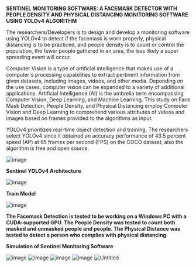  **SENTINEL MONITORING SOFTWARE: A FACEMASK DETECTOR WITH PEOPLE DENSITY AND PHYSICAL DISTANCING MONITORING SOFTWARE USING YOLOv4 ALGORITHM**

The researchers/Developers is to design and develop a monitoring software using YOLOv4 to detect if the facemask is worn properly, physical distancing is to be practiced, and people density is to count or control the population, the fewer people gathered in an area, the less likely a super spreading event will occur.


Computer Vision is a type of artificial intelligence that makes use of a computer's processing capabilities to extract pertinent information from given datasets, including images, videos, and other media. Depending on the use cases, computer vision can be expanded to a variety of additional applications. Artificial Intelligence (AI) is the umbrella term encompassing Computer Vision, Deep Learning, and Machine Learning. This study on Face Mask Detection, People Density, and Physical Distancing employ Computer Vision and Deep Learning to comprehend various attributes of videos and images based on frames provided to the algorithms as input.

YOLOv4 prioritizes real-time object detection and training. The researchers select YOLOv4 since it obtained an accuracy performance of 43.5 percent speed (AP) at 65 frames per second (FPS) on the COCO dataset, also the algorithm is free and open source.

![image](https://user-images.githubusercontent.com/90967308/192127881-1558f9c5-1f45-4820-a104-5fe6adcf2d75.png)

**Sentinel YOLOv4 Architecture**

![image](https://user-images.githubusercontent.com/90967308/192127911-2ba0825e-f658-4dae-8d38-38f5e582dbf0.png)

**Train Model** 

![image](https://user-images.githubusercontent.com/90967308/192127919-478e5475-ec64-437d-9c9a-56696643c191.png)

**The Facemask Detection is tested to be working on a Windows PC with a CUDA-supported GPU. The People Density was tested to count both masked and unmasked people and people. The Physical Distance was tested to detect a person who complies with physical distancing.**

**Simulation of Sentinel Monitoring Software**

![image](https://user-images.githubusercontent.com/90967308/192127932-3df7302c-6bbb-498f-8c4e-e234cfa9441f.png)
![image](https://user-images.githubusercontent.com/90967308/192127936-f6e1edea-9ffd-4202-b484-2916a27333a8.png)
![image](https://user-images.githubusercontent.com/90967308/192127938-224d0f09-e17b-404d-b446-26ba74afa3a3.png)
![image](https://user-images.githubusercontent.com/90967308/192128001-a91bcfbd-6a7f-46c9-8bc1-11d5ec79554e.png)
![Untitled](https://user-images.githubusercontent.com/90967308/192127966-c4a8485a-dcc2-4fcd-8c6b-29ac14fa7de1.png)



